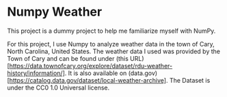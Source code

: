 # Numpy Weather

This project is a dummy project to help me familiarize myself with NumPy.

For this project, I use Numpy to analyze weather data in the town of Cary, North Carolina, United States. The weather data I used was provided by the Town of Cary and can be found under (this URL)[https://data.townofcary.org/explore/dataset/rdu-weather-history/information/]. It is also available on (data.gov)[https://catalog.data.gov/dataset/local-weather-archive]. The Dataset is under the CC0 1.0 Universal license.
